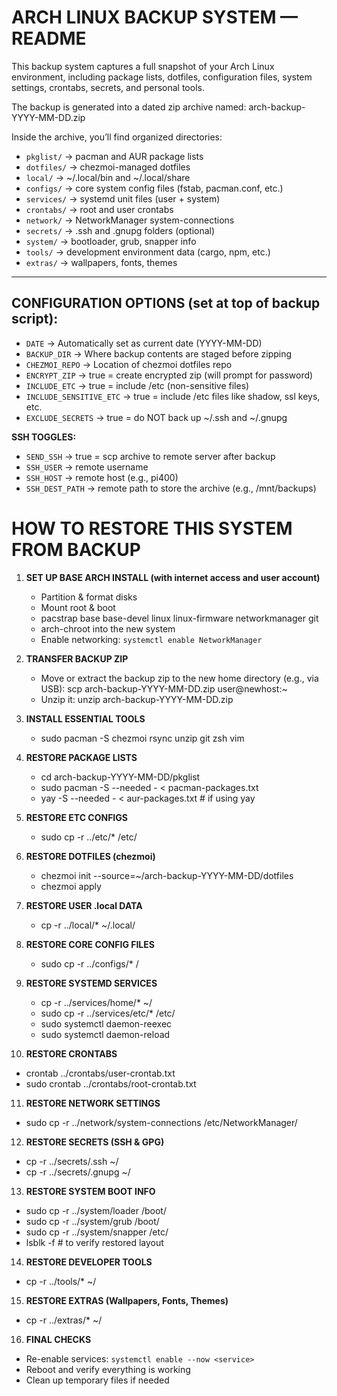   ARCH LINUX BACKUP SYSTEM — README
===============================================================================

This backup system captures a full snapshot of your Arch Linux environment,
including package lists, dotfiles, configuration files, system settings,
crontabs, secrets, and personal tools.

The backup is generated into a dated zip archive named:
  arch-backup-YYYY-MM-DD.zip

Inside the archive, you’ll find organized directories:
  - `pkglist/`       → pacman and AUR package lists
  - `dotfiles/`      → chezmoi-managed dotfiles
  - `local/`         → ~/.local/bin and ~/.local/share
  - `configs/`       → core system config files (fstab, pacman.conf, etc.)
  - `services/`      → systemd unit files (user + system)
  - `crontabs/`      → root and user crontabs
  - `network/`       → NetworkManager system-connections
  - `secrets/`       → .ssh and .gnupg folders (optional)
  - `system/`        → bootloader, grub, snapper info
  - `tools/`         → development environment data (cargo, npm, etc.)
  - `extras/`        → wallpapers, fonts, themes

-------------------------------------------------------------------------------
CONFIGURATION OPTIONS (set at top of backup script):
-------------------------------------------------------------------------------
  - `DATE`                  → Automatically set as current date (YYYY-MM-DD)
  - `BACKUP_DIR`            → Where backup contents are staged before zipping
  - `CHEZMOI_REPO`          → Location of chezmoi dotfiles repo
  - `ENCRYPT_ZIP`           → true = create encrypted zip (will prompt for password)
  - `INCLUDE_ETC`           → true = include /etc (non-sensitive files)
  - `INCLUDE_SENSITIVE_ETC` → true = include /etc files like shadow, ssl keys, etc.
  - `EXCLUDE_SECRETS`       → true = do NOT back up ~/.ssh and ~/.gnupg

  **SSH TOGGLES:**
  - `SEND_SSH`              → true = scp archive to remote server after backup
  - `SSH_USER`              → remote username
  - `SSH_HOST`              → remote host (e.g., pi400)
  - `SSH_DEST_PATH`         → remote path to store the archive (e.g., /mnt/backups)


  HOW TO RESTORE THIS SYSTEM FROM BACKUP
===============================================================================

1. **SET UP BASE ARCH INSTALL (with internet access and user account)**
   - Partition & format disks
   - Mount root & boot
   - pacstrap base base-devel linux linux-firmware networkmanager git
   - arch-chroot into the new system
   - Enable networking: `systemctl enable NetworkManager`

2. **TRANSFER BACKUP ZIP**
   - Move or extract the backup zip to the new home directory (e.g., via USB):
       scp arch-backup-YYYY-MM-DD.zip user@newhost:~
   - Unzip it:
       unzip arch-backup-YYYY-MM-DD.zip

3. **INSTALL ESSENTIAL TOOLS**
   - sudo pacman -S chezmoi rsync unzip git zsh vim

4. **RESTORE PACKAGE LISTS**
   - cd arch-backup-YYYY-MM-DD/pkglist
   - sudo pacman -S --needed - < pacman-packages.txt
   - yay -S --needed - < aur-packages.txt   # if using yay

5. **RESTORE ETC CONFIGS**
   - sudo cp -r ../etc/* /etc/

6. **RESTORE DOTFILES (chezmoi)**
   - chezmoi init --source=~/arch-backup-YYYY-MM-DD/dotfiles
   - chezmoi apply

7. **RESTORE USER .local DATA**
   - cp -r ../local/* ~/.local/

8. **RESTORE CORE CONFIG FILES**
   - sudo cp -r ../configs/* /

9. **RESTORE SYSTEMD SERVICES**
   - cp -r ../services/home/* ~/
   - sudo cp -r ../services/etc/* /etc/
   - sudo systemctl daemon-reexec
   - sudo systemctl daemon-reload

10. **RESTORE CRONTABS**
   - crontab ../crontabs/user-crontab.txt
   - sudo crontab ../crontabs/root-crontab.txt

11. **RESTORE NETWORK SETTINGS**
   - sudo cp -r ../network/system-connections /etc/NetworkManager/

12. **RESTORE SECRETS (SSH & GPG)**
   - cp -r ../secrets/.ssh ~/
   - cp -r ../secrets/.gnupg ~/

13. **RESTORE SYSTEM BOOT INFO**
   - sudo cp -r ../system/loader /boot/
   - sudo cp -r ../system/grub /boot/
   - sudo cp -r ../system/snapper /etc/
   - lsblk -f     # to verify restored layout

14. **RESTORE DEVELOPER TOOLS**
   - cp -r ../tools/* ~/

15. **RESTORE EXTRAS (Wallpapers, Fonts, Themes)**
   - cp -r ../extras/* ~/

16. **FINAL CHECKS**
   - Re-enable services: `systemctl enable --now <service>`
   - Reboot and verify everything is working
   - Clean up temporary files if needed
